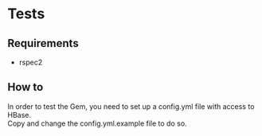 # Tests

## Requirements

  * rspec2

## How to

In order to test the Gem, you need to set up a config.yml file with access to HBase.  
Copy and change the config.yml.example file to do so.